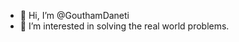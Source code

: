 - 👋 Hi, I’m @GouthamDaneti
- 👀 I’m interested in solving the real world problems.

<!---
GouthamDaneti/GouthamDaneti is a ✨ special ✨ repository because its `README.md` (this file) appears on your GitHub profile.
You can click the Preview link to take a look at your changes.
--->
